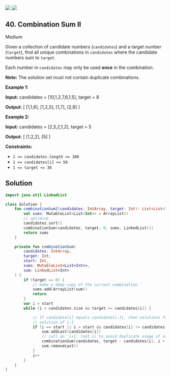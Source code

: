 [![](https://img.shields.io/github/stars/javadev/LeetCode-in-Kotlin?label=Stars&style=flat-square)](https://github.com/javadev/LeetCode-in-Kotlin)
[![](https://img.shields.io/github/forks/javadev/LeetCode-in-Kotlin?label=Fork%20me%20on%20GitHub%20&style=flat-square)](https://github.com/javadev/LeetCode-in-Kotlin/fork)

## 40\. Combination Sum II

Medium

Given a collection of candidate numbers (`candidates`) and a target number (`target`), find all unique combinations in `candidates` where the candidate numbers sum to `target`.

Each number in `candidates` may only be used **once** in the combination.

**Note:** The solution set must not contain duplicate combinations.

**Example 1:**

**Input:** candidates = [10,1,2,7,6,1,5], target = 8

**Output:** [ [1,1,6], [1,2,5], [1,7], [2,6] ]

**Example 2:**

**Input:** candidates = [2,5,2,1,2], target = 5

**Output:** [ [1,2,2], [5] ]

**Constraints:**

*   `1 <= candidates.length <= 100`
*   `1 <= candidates[i] <= 50`
*   `1 <= target <= 30`

## Solution

```kotlin
import java.util.LinkedList

class Solution {
    fun combinationSum2(candidates: IntArray, target: Int): List<List<Int>> {
        val sums: MutableList<List<Int>> = ArrayList()
        // optimize
        candidates.sort()
        combinationSum(candidates, target, 0, sums, LinkedList())
        return sums
    }

    private fun combinationSum(
        candidates: IntArray,
        target: Int,
        start: Int,
        sums: MutableList<List<Int>>,
        sum: LinkedList<Int>
    ) {
        if (target == 0) {
            // make a deep copy of the current combination
            sums.add(ArrayList(sum))
            return
        }
        var i = start
        while (i < candidates.size && target >= candidates[i]) {

            // If candidate[i] equals candidate[i-1], then solutions for i is subset of
            // solution of i-1
            if (i == start || i > start && candidates[i] != candidates[i - 1]) {
                sum.addLast(candidates[i])
                // call on 'i+1' (not i) to avoid duplicate usage of same element
                combinationSum(candidates, target - candidates[i], i + 1, sums, sum)
                sum.removeLast()
            }
            i++
        }
    }
}
```